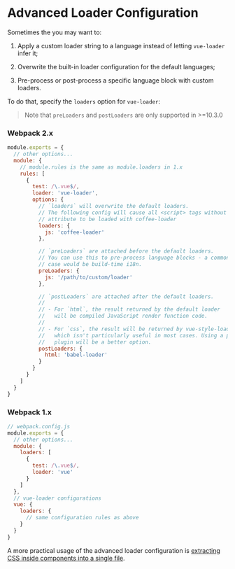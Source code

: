 # Advanced Loader Configuration

Sometimes the you may want to:

1. Apply a custom loader string to a language instead of letting `vue-loader` infer it;

2. Overwrite the built-in loader configuration for the default languages;

3. Pre-process or post-process a specific language block with custom loaders.

To do that, specify the `loaders` option for `vue-loader`:

> Note that `preLoaders` and `postLoaders` are only supported in >=10.3.0

### Webpack 2.x

``` js
module.exports = {
  // other options...
  module: {
    // module.rules is the same as module.loaders in 1.x
    rules: [
      {
        test: /\.vue$/,
        loader: 'vue-loader',
        options: {
          // `loaders` will overwrite the default loaders.
          // The following config will cause all <script> tags without "lang"
          // attribute to be loaded with coffee-loader
          loaders: {
            js: 'coffee-loader'
          },

          // `preLoaders` are attached before the default loaders.
          // You can use this to pre-process language blocks - a common use
          // case would be build-time i18n.
          preLoaders: {
            js: '/path/to/custom/loader'
          },

          // `postLoaders` are attached after the default loaders.
          //
          // - For `html`, the result returned by the default loader
          //   will be compiled JavaScript render function code.
          //
          // - For `css`, the result will be returned by vue-style-loader
          //   which isn't particularly useful in most cases. Using a postcss
          //   plugin will be a better option.
          postLoaders: {
            html: 'babel-loader'
          }
        }
      }
    ]
  }
}
```

### Webpack 1.x

``` js
// webpack.config.js
module.exports = {
  // other options...
  module: {
    loaders: [
      {
        test: /\.vue$/,
        loader: 'vue'
      }
    ]
  },
  // vue-loader configurations
  vue: {
    loaders: {
      // same configuration rules as above
    }
  }
}
```

A more practical usage of the advanced loader configuration is [extracting CSS inside components into a single file](./extract-css.md).
